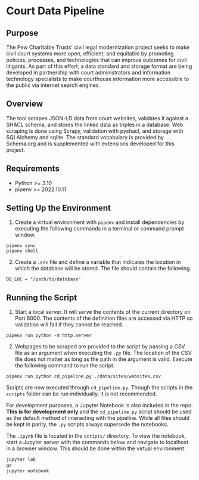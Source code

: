 # Court Data Pipeline

## Purpose

The Pew Charitable Trusts' civil legal modernization project seeks to make civil court systems more open, efficient, and equitable by promoting policies, processes, and technologies that can improve outcomes for civil litigants. As part of this effort, a data standard and storage format are being developed in partnership with court administrators and information technology specialists to make courthouse information more accessible to the public via internet search engines.

## Overview

The tool scrapes JSON-LD data from court websites, validates it against a SHACL schema, and stores the linked data as triples in a database. Web scraping is done using Scrapy, validation with pyshacl, and storage with SQLAlchemy and sqlite. The standard vocabulary is provided by Schema.org and is supplemented with extensions developed for this project.

## Requirements
- Python >= 3.10
- pipenv >= 2022.10.11


## Setting Up the Environment

1. Create a virtual environment with `pipenv` and install dependencies by executing the following commands in a terminal or command prompt window.
   
  `pipenv sync`  
  `pipenv shell`
  
2. Create a `.env` file and define a variable that indicates the location in which the database will be stored. The file should contain the following.

```
DB_LOC = "/path/to/database"
``` 
  
## Running the Script
1. Start a local server. It will serve the contents of the current directory on Port 8000. The contents of the definition files are accessed via HTTP so validation will fail if they cannot be reached.
  
`pipenv run python -m http.server`


2. Webpages to be scraped are provided to the script by passing a CSV file as an argument when executing the `.py` file. The location of the CSV file does not matter as long as the path in the argument is valid. Execute the following command to run the script.

`pipenv run python cd_pipeline.py ./data/sites/websites.csv`

Scripts are now executed through `cd_pipeline.py`. Though the scripts in the `scripts` folder can be run individually, it is not recommended. 

For development purposes, a Jupyter Notebook is also included in the repo. **This is for development only** and the `cd_pipeline.py` script should be used as the default method of interacting with the pipeline. While all files should be kept in parity, the `.py` scripts always supersede the notebooks. 

The `.ipynb` file is located in the `scripts/` directory. To view the notebook, start a Jupyter server with the commands below and navigate to localhost in a browser window. This should be done within the virtual environment.

`jupyter lab`  
or  
`jupyter notebook`
